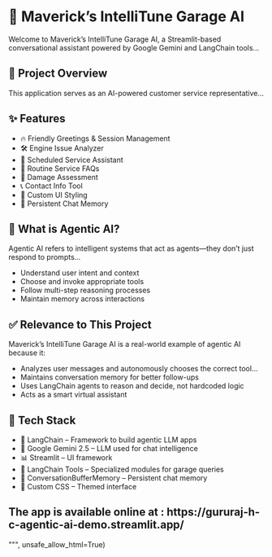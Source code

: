 <h1>🚗 Maverick’s IntelliTune Garage AI</h1>
<p>Welcome to Maverick’s IntelliTune Garage AI, a Streamlit-based conversational assistant powered by Google Gemini and LangChain tools...</p>

<h2>🔧 Project Overview</h2>
<p>This application serves as an AI-powered customer service representative...</p>

<h2>✨ Features</h2>
<ul>
  <li>🔥 Friendly Greetings & Session Management</li>
  <li>🛠 Engine Issue Analyzer</li>
  <li>📅 Scheduled Service Assistant</li>
  <li>🔄 Routine Service FAQs</li>
  <li>🌟 Damage Assessment</li>
  <li>📞 Contact Info Tool</li>
  <li>🎨 Custom UI Styling</li>
  <li>💬 Persistent Chat Memory</li>
</ul>

<h2>🧠 What is Agentic AI?</h2>
<p>Agentic AI refers to intelligent systems that act as agents—they don’t just respond to prompts...</p>
<ul>
  <li>Understand user intent and context</li>
  <li>Choose and invoke appropriate tools</li>
  <li>Follow multi-step reasoning processes</li>
  <li>Maintain memory across interactions</li>
</ul>

<h2>✅ Relevance to This Project</h2>
<p>Maverick’s IntelliTune Garage AI is a real-world example of agentic AI because it:</p>
<ul>
  <li>Analyzes user messages and autonomously chooses the correct tool...</li>
  <li>Maintains conversation memory for better follow-ups</li>
  <li>Uses LangChain agents to reason and decide, not hardcoded logic</li>
  <li>Acts as a smart virtual assistant</li>
</ul>

<h2>🧰 Tech Stack</h2>
<ul>
  <li>🧠 LangChain – Framework to build agentic LLM apps</li>
  <li>🧠 Google Gemini 2.5 – LLM used for chat intelligence</li>
  <li>📊 Streamlit – UI framework</li>

  
  <li>🧩 LangChain Tools – Specialized modules for garage queries</li>
  <li>🔁 ConversationBufferMemory – Persistent chat memory</li>
  <li>🎨 Custom CSS – Themed interface</li>
</ul>
<h2> The app is available online at : https://gururaj-h-c-agentic-ai-demo.streamlit.app/ </h2> 
""", unsafe_allow_html=True)
